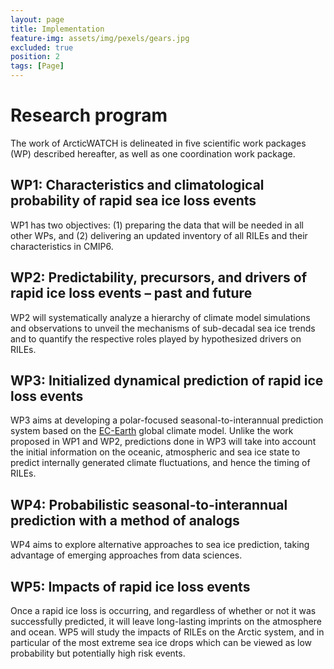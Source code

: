 ```yaml
---
layout: page
title: Implementation
feature-img: assets/img/pexels/gears.jpg
excluded: true
position: 2
tags: [Page]
---
```


# Research program

The work of ArcticWATCH is delineated in five scientific work packages (WP) described hereafter, as well as one coordination work package.

## WP1: Characteristics and climatological probability of rapid sea ice loss events
WP1 has two objectives: (1) preparing the data that will be needed in all other WPs, and (2) delivering an
updated inventory of all RILEs and their characteristics in CMIP6.

## WP2: Predictability, precursors, and drivers of rapid ice loss events – past and future
WP2 will systematically analyze a hierarchy of climate model simulations and observations to unveil the
mechanisms of sub-decadal sea ice trends and to quantify the respective roles played by hypothesized drivers
on RILEs.

## WP3: Initialized dynamical prediction of rapid ice loss events 
WP3 aims at developing a polar-focused seasonal-to-interannual prediction system based on the [EC-Earth](https://ec-earth.org/) global climate model.
Unlike the work proposed in WP1 and WP2, predictions done in WP3 will take into account the initial
information on the oceanic, atmospheric and sea ice state to predict internally generated climate fluctuations,
and hence the timing of RILEs.


## WP4: Probabilistic seasonal-to-interannual prediction with a method of analogs
WP4 aims to explore alternative approaches to sea ice prediction, taking advantage of emerging approaches
from data sciences.

## WP5: Impacts of rapid ice loss events
Once a rapid ice loss is occurring, and regardless of whether or not it was successfully predicted, it will leave
long-lasting imprints on the atmosphere and ocean. WP5 will study the impacts of RILEs on the Arctic system,
and in particular of the most extreme sea ice drops which can be viewed as low probability but potentially high
risk events.
